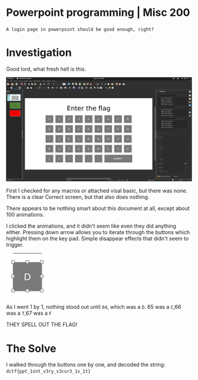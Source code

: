 # Powerpoint programming | Misc 200

`A login page in powerpoint should be good enough, right?`

# Investigation
Good lord, what fresh hell is this.


![Powerpoint](screenshots/powerpoint.png)

First I checked for any macros or attached visal basic, but there was none. There is a clear Correct screen, but that also does nothing.

There appears to be nothing smart about this document at all, except about 100 animations.

I clicked the animations, and it didn't seem like even they did anything either. Pressing down arrow allows you to iterate through the buttons which highlight them on the key pad. Simple disappear effects that didn't seem to trigger.

![Button](screenshots/button.png)

As I went 1 by 1, nothing stood out until `64`, which was a `D`. 65 was a `C`,66 was a `T`,67 was a `F`

THEY SPELL OUT THE FLAG!  

# The Solve

I walked through the buttons one by one, and decoded the string:  `dctf{ppt_1snt_v3ry_s3cur3_1s_1t}`
